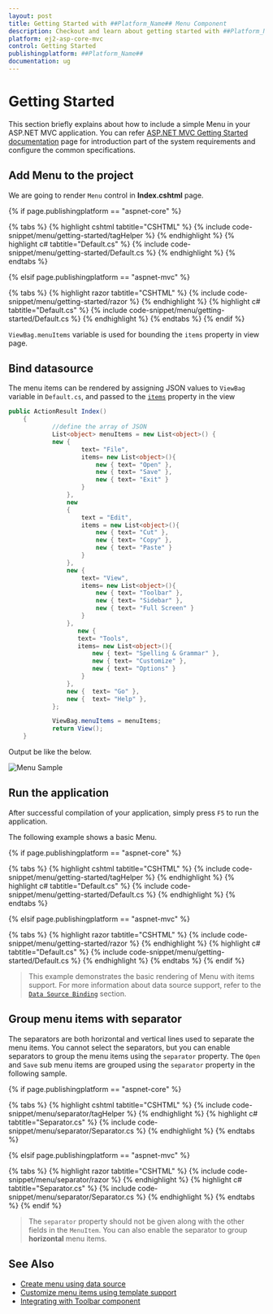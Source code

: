 ```yaml
---
layout: post
title: Getting Started with ##Platform_Name## Menu Component
description: Checkout and learn about getting started with ##Platform_Name## Menu component of Syncfusion Essential JS 2 and more details.
platform: ej2-asp-core-mvc
control: Getting Started
publishingplatform: ##Platform_Name##
documentation: ug
---
```



# Getting Started

This section briefly explains about how to include a simple Menu in your ASP.NET MVC application. You can refer [ASP.NET MVC Getting Started documentation](../getting-started) page for introduction part of the system requirements and configure the common specifications.

## Add Menu to the project

We are going to render `Menu` control in **Index.cshtml** page.

{% if page.publishingplatform == "aspnet-core" %}

{% tabs %}
{% highlight cshtml tabtitle="CSHTML" %}
{% include code-snippet/menu/getting-started/tagHelper %}
{% endhighlight %}
{% highlight c# tabtitle="Default.cs" %}
{% include code-snippet/menu/getting-started/Default.cs %}
{% endhighlight %}
{% endtabs %}

{% elsif page.publishingplatform == "aspnet-mvc" %}

{% tabs %}
{% highlight razor tabtitle="CSHTML" %}
{% include code-snippet/menu/getting-started/razor %}
{% endhighlight %}
{% highlight c# tabtitle="Default.cs" %}
{% include code-snippet/menu/getting-started/Default.cs %}
{% endhighlight %}
{% endtabs %}
{% endif %}



`ViewBag.menuItems` variable is used for bounding the `items` property in view page.

## Bind datasource

The menu items can be rendered by assigning JSON values to `ViewBag` variable in `Default.cs`, and passed to the [`items`](https://help.syncfusion.com/cr/cref_files/aspnetcore-js2/Syncfusion.EJ2~Syncfusion.EJ2.Navigations.Menu~Items.html) property in the view

```cs
public ActionResult Index()
    {
            //define the array of JSON
            List<object> menuItems = new List<object>() {
            new {
                    text= "File",
                    items= new List<object>(){
                        new { text= "Open" },
                        new { text= "Save" },
                        new { text= "Exit" }
                    }
                },
                new
                {
                    text = "Edit",
                    items = new List<object>(){
                        new { text= "Cut" },
                        new { text= "Copy" },
                        new { text= "Paste" }
                    }
                },
                new {
                    text= "View",
                    items= new List<object>(){
                        new { text= "Toolbar" },
                        new { text= "Sidebar" },
                        new { text= "Full Screen" }
                    }
                },
                   new {
                   text= "Tools",
                   items= new List<object>(){
                       new { text= "Spelling & Grammar" },
                       new { text= "Customize" },
                       new { text= "Options" }
                    }
                },
                new {  text= "Go" },
                new {  text= "Help" },
            };

            ViewBag.menuItems = menuItems;
            return View();
    }

```

Output be like the below.

![Menu Sample](./images/menu.png)

## Run the application

 After successful compilation of your application, simply press `F5` to run the application.

 The following example shows a basic Menu.

{% if page.publishingplatform == "aspnet-core" %}

{% tabs %}
{% highlight cshtml tabtitle="CSHTML" %}
{% include code-snippet/menu/getting-started/tagHelper %}
{% endhighlight %}
{% highlight c# tabtitle="Default.cs" %}
{% include code-snippet/menu/getting-started/Default.cs %}
{% endhighlight %}
{% endtabs %}

{% elsif page.publishingplatform == "aspnet-mvc" %}

{% tabs %}
{% highlight razor tabtitle="CSHTML" %}
{% include code-snippet/menu/getting-started/razor %}
{% endhighlight %}
{% highlight c# tabtitle="Default.cs" %}
{% include code-snippet/menu/getting-started/Default.cs %}
{% endhighlight %}
{% endtabs %}
{% endif %}



> This example demonstrates the basic rendering of Menu with items support.
For more information about data source support, refer to the [`Data Source Binding`](./data-source-binding-and-custom-menu-items#data-binding) section.

## Group menu items with separator

The separators are both horizontal and vertical lines used to separate the menu items.
You cannot select the separators, but you can enable separators to group the menu items using the `separator` property.
The `Open` and `Save` sub menu items are grouped using the `separator` property in the following sample.

{% if page.publishingplatform == "aspnet-core" %}

{% tabs %}
{% highlight cshtml tabtitle="CSHTML" %}
{% include code-snippet/menu/separator/tagHelper %}
{% endhighlight %}
{% highlight c# tabtitle="Separator.cs" %}
{% include code-snippet/menu/separator/Separator.cs %}
{% endhighlight %}
{% endtabs %}

{% elsif page.publishingplatform == "aspnet-mvc" %}

{% tabs %}
{% highlight razor tabtitle="CSHTML" %}
{% include code-snippet/menu/separator/razor %}
{% endhighlight %}
{% highlight c# tabtitle="Separator.cs" %}
{% include code-snippet/menu/separator/Separator.cs %}
{% endhighlight %}
{% endtabs %}
{% endif %}



> The `separator` property should not be given along with the other fields in the `MenuItem`.
You can also enable the separator to group **horizontal** menu items.

## See Also

* [Create menu using data source](./data-source-binding-and-custom-menu-items#data-binding)
* [Customize menu items using template support](./data-source-binding-and-custom-menu-items#custom-menu-items)
* [Integrating with Toolbar component](./use-case-scenarios#menu-in-toolbar)